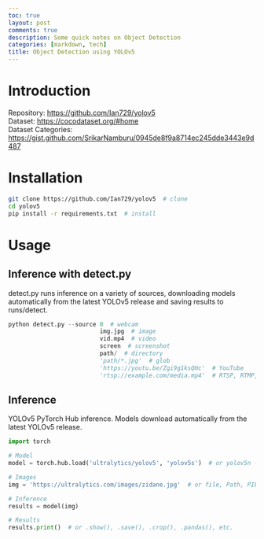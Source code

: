 ```yaml
---
toc: true
layout: post
comments: true
description: Some quick notes on Object Detection
categories: [markdown, tech]
title: Object Detection using YOLOv5
---
```


# Introduction
Repository: <https://github.com/Ian729/yolov5>  
Dataset: <https://cocodataset.org/#home>  
Dataset Categories: <https://gist.github.com/SrikarNamburu/0945de8f9a8714ec245dde3443e9d487>  

# Installation
```bash
git clone https://github.com/Ian729/yolov5  # clone
cd yolov5
pip install -r requirements.txt  # install
```

# Usage
## Inference with detect.py
detect.py runs inference on a variety of sources, downloading models automatically from the latest YOLOv5 release and saving results to runs/detect.
```python
python detect.py --source 0  # webcam
                          img.jpg  # image
                          vid.mp4  # video
                          screen  # screenshot
                          path/  # directory
                          'path/*.jpg'  # glob
                          'https://youtu.be/Zgi9g1ksQHc'  # YouTube
                          'rtsp://example.com/media.mp4'  # RTSP, RTMP, HTTP stream
```

## Inference
YOLOv5 PyTorch Hub inference. Models download automatically from the latest YOLOv5 release.
```python
import torch

# Model
model = torch.hub.load('ultralytics/yolov5', 'yolov5s')  # or yolov5n - yolov5x6, custom

# Images
img = 'https://ultralytics.com/images/zidane.jpg'  # or file, Path, PIL, OpenCV, numpy, list

# Inference
results = model(img)

# Results
results.print()  # or .show(), .save(), .crop(), .pandas(), etc.
```